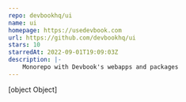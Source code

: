 ```yaml
---
repo: devbookhq/ui
name: ui
homepage: https://usedevbook.com
url: https://github.com/devbookhq/ui
stars: 10
starredAt: 2022-09-01T19:09:03Z
description: |-
    Monorepo with Devbook's webapps and packages
---
```


[object Object]

